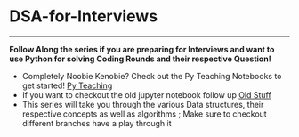 # DSA-for-Interviews
---
**Follow Along the series if you are preparing for Interviews and want to use Python for solving Coding Rounds and their respective Question!**
- Completely Noobie Kenobie? Check out the Py Teaching Notebooks to get started! [Py Teaching](https://github.com/Spidey24/Py-teaching)
- If you want to checkout the old jupyter notebook follow up [Old Stuff](https://github.com/Spidey24/DSA-using-Python)
- This series will take you through the various Data structures, their respective concepts as well as algorithms ; Make sure to checkout different branches have a play through it 
